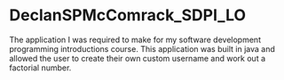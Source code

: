 # DeclanSPMcComrack_SDPI_LO
The application I was required to make for my software development programming introductions course. 
This application was built in java and allowed the user to create their own custom username and work out a factorial number.
